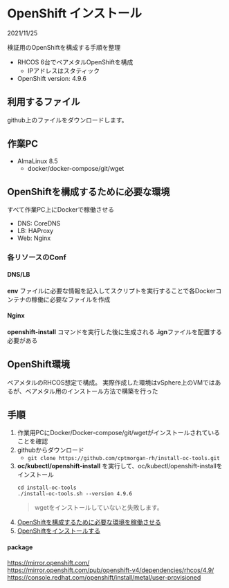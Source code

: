 # OpenShift インストール 
2021/11/25  

検証用のOpenShiftを構成する手順を整理  
- RHCOS 6台でベアメタルOpenShiftを構成
  - IPアドレスはスタティック
- OpenShift version: 4.9.6

## 利用するファイル
github上のファイルをダウンロードします。  

## 作業PC  
- AlmaLinux 8.5  
  - docker/docker-compose/git/wget

## OpenShiftを構成するために必要な環境  
すべて作業PC上にDockerで稼働させる  
- DNS: CoreDNS
- LB: HAProxy
- Web: Nginx  

### 各リソースのConf  
#### DNS/LB
**env** ファイルに必要な情報を記入してスクリプトを実行することで各Dockerコンテナの稼働に必要なファイルを作成  

#### Nginx
**openshift-install** コマンドを実行した後に生成される **.ign**ファイルを配置する必要がある

## OpenShift環境  
ベアメタルのRHCOS想定で構成。
実際作成した環境はvSphere上のVMではあるが、ベアメタル用のインストール方法で構築を行った  


## 手順  

1. 作業用PCにDocker/Docker-compose/git/wgetがインストールされていることを確認
2. githubからダウンロード
   - `git clone https://github.com/cptmorgan-rh/install-oc-tools.git`
3. **oc/kubectl/openshift-install** を実行して、oc/kubectl/openshift-installをインストール   
   ```
   cd install-oc-tools
   ./install-oc-tools.sh --version 4.9.6
   ```
   > wgetをインストールしていないと失敗します。  
4. [OpenShiftを構成するために必要な環境を稼働させる](docker/README.md)
5. [OpenShiftをインストールする](openshift/README.md)


#### package  
https://mirror.openshift.com/  
https://mirror.openshift.com/pub/openshift-v4/dependencies/rhcos/4.9/  
https://console.redhat.com/openshift/install/metal/user-provisioned  

